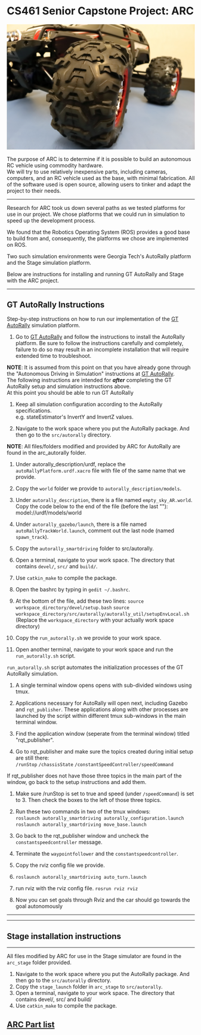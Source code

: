 # CS461 Senior Capstone Project: ARC
![ARC header image](/resources/arc_header.JPG)

The purpose of ARC is to determine if it is possible to build an autonomous RC vehicle using commodity hardware.  
We will try to use relatively inexpensive parts, including cameras, computers, and an RC vehicle used as the base, with minimal fabrication. All of the software used is open source, allowing users to tinker and adapt the project to their needs.

---

Research for ARC took us down several paths as we tested platforms for use in our project. We chose platforms that we could run in simulation to speed up the development process.

We found that the Robotics Operating System (ROS) provides a good base to build from and, consequently, the platforms we chose are implemented on ROS.

Two such simulation environments were Georgia Tech's AutoRally platform and the Stage simulation platform.

Below are instructions for installing and running GT AutoRally and Stage with the ARC project.

---

## GT AutoRally Instructions
Step-by-step instructions on how to run our implementation of the [GT AutoRally](https://github.com/AutoRally/autorally) simulation platform.


1. Go to [GT AutoRally](https://github.com/AutoRally/autorally) and follow the instructions to install the AutoRally platform. Be sure to follow the instructions carefully and completely, failure to do so may result in an incomplete installation that will require extended time to troubleshoot.  

  **NOTE**: It is assumed from this point on that you have already gone through the "Autonomous Driving in Simulation" instructions at [GT AutoRally](https://github.com/AutoRally/autorally).  
  The following instructions are intended for _**after**_ completing the GT AutoRally setup and simulation instructions above.  
  At this point you should be able to run GT AutoRally 

1. Keep all simulation configuration according to the AutoRally specifications.  
  e.g. stateEstimator's InvertY and InvertZ values.  

1. Navigate to the work space where you put the AutoRally package. And then go to the `src/autorally` directory.  

  **NOTE**: All files/folders modified and provided by ARC for AutoRally are found in the arc_autorally folder.  

1. Under autorally_description/urdf, replace the `autoRallyPlatform.urdf.xacro` file with file of the same name that we provide.  

1. Copy the `world` folder we provide to `autorally_description/models`.  

1. Under `autorally_description`, there is a file named `empty_sky_AR.world`. Copy the code below to the end of the file (before the last "</world>"):  
    <include>
      <uri>model://urdf/models/world</url>
    </include>

1. Under `autorally_gazebo/launch`, there is a file named `autoRallyTrackWorld.launch`,
  comment out the last node (named `spawn_track`).

1. Copy the `autorally_smartdriving` folder to src/autorally.

1. Open a terminal, navigate to your work space. The directory that contains
  `devel/`, `src/` and `build/`.

1. Use `catkin_make` to compile the package.

1. Open the bashrc by typing in `gedit ~/.bashrc`.

1. At the bottom of the file, add these two lines:
  `source workspace_directory/devel/setup.bash`
  `source workspace_directory/src/autorally/autorally_util/setupEnvLocal.sh`
  (Replace the `workspace_directory` with your actually work space directory)

1. Copy the `run_autorally.sh` we provide to your work space.

1. Open another terminal, navigate to your work space and run the `run_autorally.sh` script.

  `run_autorally.sh` script automates the initialization processes of the GT AutoRally
  simulation. 
  1. A single terminal window opens opens with sub-divided windows using tmux.
  1. Applications necessary for AutoRally will open next, including Gazebo and `rqt_publisher`. These applications along with other processes are launched by the script within different tmux sub-windows in the main terminal window.

1. Find the application window (seperate from the terminal window) titled "rqt_publisher".

1. Go to rqt_publisher and make sure the topics created during initial setup are still there:  
  `/runStop`
  `/chassisState`
  `/constantSpeedController/speedCommand`

  If rqt_publisher does not have those three topics in the main part of the window, go back to the setup instructions and add them.

1. Make sure /runStop is set to true and speed (under `/speedCommand`) is set to 3. Then check the boxes to the left of those three topics.

1. Run these two commands in two of the tmux windows:  
  `roslaunch autorally_smartdriving autorally_configuration.launch  `
  `roslaunch autorally_smartdriving move_base.launch  `

1. Go back to the rqt_publisher window and uncheck the `constantspeedcontroller` message.

1. Terminate the `waypointfollower` and the `constantspeedcontroller`.

1. Copy the rviz config file we provide.

1. `roslaunch autorally_smartdriving auto_turn.launch`

1. run rviz with the rviz config file.
   `rosrun rviz rviz`

1. Now you can set goals through Rviz and the car should go towards the
  goal autonomously  
  
---
---
## Stage installation instructions  
---
All files modified by ARC for use in the Stage simulator are found in the `arc_stage` folder provided.
1. Navigate to the work space where you put the AutoRally package. And then go to the `src/autorally` directory.  
1. Copy the `stage_launch` folder in `arc_stage` to `src/autorally`.  
1. Open a terminal, navigate to your work space. The directory that contains devel/, src/ and build/  
1. Use `catkin_make` to compile the package.  

## [ARC Part list](parts_list.md)
